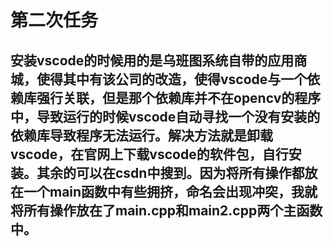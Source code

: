 # 第二次任务
    
## 安装vscode的时候用的是乌班图系统自带的应用商城，使得其中有该公司的改造，使得vscode与一个依赖库强行关联，但是那个依赖库并不在opencv的程序中，导致运行的时候vscode自动寻找一个没有安装的依赖库导致程序无法运行。解决方法就是卸载vscode，在官网上下载vscode的软件包，自行安装。其余的可以在csdn中搜到。因为将所有操作都放在一个main函数中有些拥挤，命名会出现冲突，我就将所有操作放在了main.cpp和main2.cpp两个主函数中。
